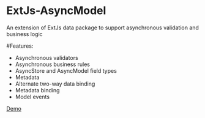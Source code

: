 # ExtJs-AsyncModel
An extension of ExtJs data package to support asynchronous validation and business logic

#Features:
- Asynchronous validators
- Asynchronous business rules
- AsyncStore and AsyncModel field types
- Metadata
- Alternate two-way data binding
- Metadata binding
- Model events

[Demo](http://slimjack.github.io/ExtJs-AsyncModel/)
